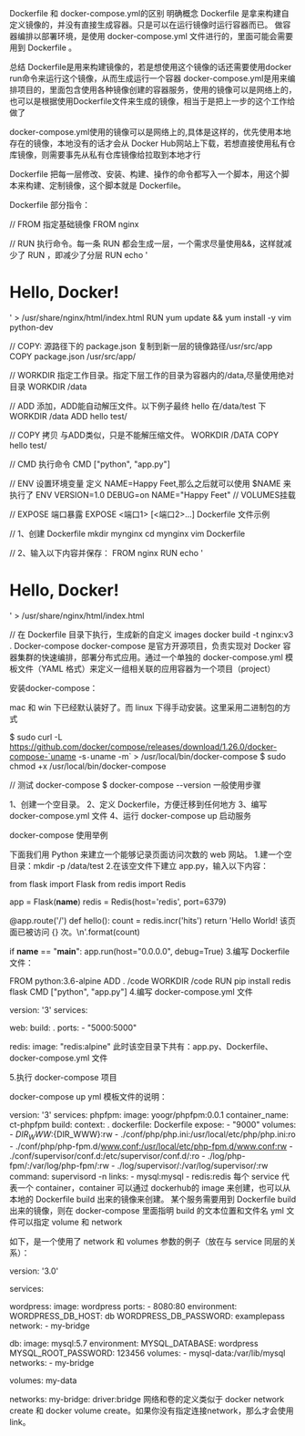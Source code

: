 Dockerfile 和 docker-compose.yml的区别
明确概念
Dockerfile 是拿来构建自定义镜像的，并没有直接生成容器。只是可以在运行镜像时运行容器而已。
做容器编排以部署环境，是使用 docker-compose.yml 文件进行的，里面可能会需要用到 Dockerfile 。

总结
Dockerfile是用来构建镜像的，若是想使用这个镜像的话还需要使用docker run命令来运行这个镜像，从而生成运行一个容器
docker-compose.yml是用来编排项目的，里面包含使用各种镜像创建的容器服务，使用的镜像可以是网络上的，也可以是根据使用Dockerfile文件来生成的镜像，相当于是把上一步的这个工作给做了

docker-compose.yml使用的镜像可以是网络上的,具体是这样的，优先使用本地存在的镜像，本地没有的话才会从 Docker Hub网站上下载，若想直接使用私有仓库镜像，则需要事先从私有仓库镜像给拉取到本地才行

Dockerfile
把每一层修改、安装、构建、操作的命令都写入一个脚本，用这个脚本来构建、定制镜像，这个脚本就是 Dockerfile。

Dockerfile 部分指令：

// FROM 指定基础镜像
FROM nginx

// RUN 执行命令。每一条 RUN 都会生成一层，一个需求尽量使用&&，这样就减少了 RUN ，即减少了分层
RUN echo '<h1>Hello, Docker!</h1>' > /usr/share/nginx/html/index.html
RUN yum update && yum install -y vim python-dev

// COPY: 源路径下的 package.json 复制到新一层的镜像路径/usr/src/app
COPY package.json /usr/src/app/

// WORKDIR 指定工作目录。指定下层工作的目录为容器内的/data,尽量使用绝对目录
WORKDIR /data

// ADD 添加，ADD能自动解压文件。以下例子最终 hello 在/data/test 下
WORKDIR /data
ADD hello test/ 

// COPY 拷贝  与ADD类似，只是不能解压缩文件。
WORKDIR /DATA
COPY hello test/

// CMD 执行命令
CMD ["python", "app.py"]

// ENV 设置环境变量 定义 NAME=Happy Feet,那么之后就可以使用 $NAME 来执行了 
ENV VERSION=1.0 DEBUG=on NAME="Happy Feet" // VOLUMES挂载

// EXPOSE 端口暴露 
EXPOSE <端口1> [<端口2>...]
Dockerfile 文件示例

// 1、创建 Dockerfile
mkdir mynginx
cd mynginx
vim Dockerfile

// 2、输入以下内容并保存：
FROM nginx
RUN echo '<h1>Hello, Docker!</h1>' > /usr/share/nginx/html/index.html

// 在 Dockerfile 目录下执行，生成新的自定义 images
docker build -t nginx:v3 .
Docker-compose
docker-compose 是官方开源项目，负责实现对 Docker 容器集群的快速编排，部署分布式应用。通过一个单独的 docker-compose.yml 模板文件（YAML 格式）来定义一组相关联的应用容器为一个项目（project）

安装docker-compose：

mac 和 win 下已经默认装好了。而 linux 下得手动安装。这里采用二进制包的方式

$ sudo curl -L https://github.com/docker/compose/releases/download/1.26.0/docker-compose-`uname -s`-`uname -m` > /usr/local/bin/docker-compose
$ sudo chmod +x /usr/local/bin/docker-compose

// 测试 docker-compose
$ docker-compose --version
一般使用步骤

1、创建一个空目录。
2、定义 Dockerfile，方便迁移到任何地方
3、编写 docker-compose.yml 文件
4、运行 docker-compose up 启动服务

docker-compose 使用举例

下面我们用 Python 来建立一个能够记录页面访问次数的 web 网站。
1.建一个空目录：mkdir -p /data/test
2.在该空文件下建立 app.py，输入以下内容：

from flask import Flask
from redis import Redis

app = Flask(__name__)
redis = Redis(host='redis', port=6379)

@app.route('/')
def hello():
    count = redis.incr('hits')
    return 'Hello World! 该页面已被访问 {} 次。\n'.format(count)

if __name__ == "__main__":
    app.run(host="0.0.0.0", debug=True)
3.编写 Dockerfile 文件：

FROM python:3.6-alpine
ADD . /code
WORKDIR /code
RUN pip install redis flask
CMD ["python", "app.py"]
4.编写 docker-compose.yml 文件

version: '3'
services:

  web:
    build: .
    ports:
     - "5000:5000"

  redis:
    image: "redis:alpine"
此时该空目录下共有：app.py、Dockerfile、docker-compose.yml 文件

5.执行 docker-compose 项目

docker-compose up
yml 模板文件的说明：

version: '3'
services:
    phpfpm:
    image: yoogr/phpfpm:0.0.1
    container_name: ct-phpfpm
    build:
      context: .
      dockerfile: Dockerfile
    expose:
      - "9000"
    volumes:
      - ${DIR_WWW}:${DIR_WWW}:rw
      - ./conf/php/php.ini:/usr/local/etc/php/php.ini:ro
      - ./conf/php/php-fpm.d/www.conf:/usr/local/etc/php-fpm.d/www.conf:rw
      - ./conf/supervisor/conf.d:/etc/supervisor/conf.d/:ro
      - ./log/php-fpm/:/var/log/php-fpm/:rw
      - ./log/supervisor/:/var/log/supervisor/:rw
    command: supervisord -n
    links:
      - mysql:mysql
      - redis:redis
每个 service 代表一个 container，container 可以通过 dockerhub的 image 来创建，也可以从本地的 Dockerfile build 出来的镜像来创建。
某个服务需要用到 Dockerfile build 出来的镜像，则在 docker-compose 里面指明 build 的文本位置和文件名
yml 文件可以指定 volume 和 network

如下，是一个使用了 network 和 volumes 参数的例子（放在与 service 同层的关系）：

version: '3.0'

services:

  wordpress:
    image: wordpress
    ports:
      - 8080:80
    environment:
      WORDPRESS_DB_HOST: db
      WORDPRESS_DB_PASSWORD: examplepass
    network:
      - my-bridge

  db:
    image: mysql:5.7
    environment:
      MYSQL_DATABASE: wordpress
      MYSQL_ROOT_PASSWORD: 123456
    volumes:
      - mysql-data:/var/lib/mysql
    networks:
      - my-bridge

volumes:
  my-data

networks:
  my-bridge:
    driver:bridge
网络和卷的定义类似于 docker network create 和 docker volume create。如果你没有指定连接network，那么才会使用 link。